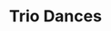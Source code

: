 ---
title: "Trio Dances"
tags: "ensemble"
sectionSortOrder: 3
shortDesc: "A lively and varied set of three dance movements for string trio"
forces: "for violin, viola and cello "
length: "14 mins"
workNumber: P0035
compositionYear: "2021"
pdf: "Trio Dances"
hire: yes
buy: ""
recording: ""
audioIndex: 35
projectColour: 
layout: workDetail
permalink: false
---